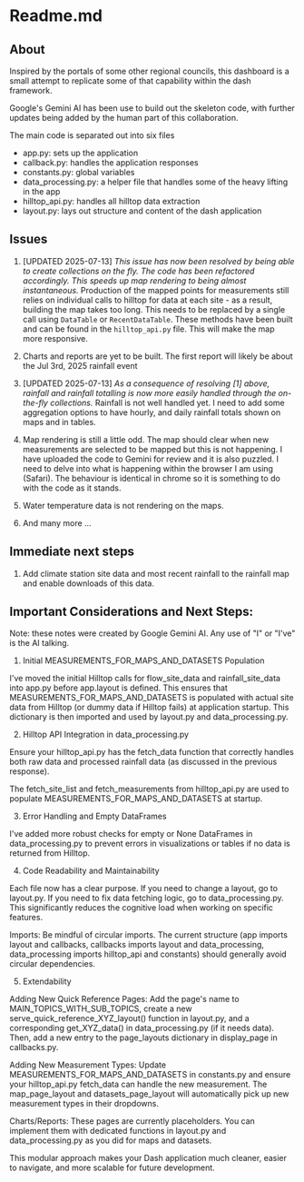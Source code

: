 # Readme.md

## About

Inspired by the portals of some other regional councils, this dashboard is a small attempt to replicate some of that capability within the dash framework. 

Google's Gemini AI has been use to build out the skeleton code, with further updates being added by the human part of this collaboration.

The main code is separated out into six files

- app.py: sets up the application
- callback.py: handles the application responses
- constants.py: global variables
- data_processing.py: a helper file that handles some of the heavy lifting in the app
- hilltop_api.py: handles all hilltop data extraction
- layout.py: lays out structure and content of the dash application

## Issues

1. [UPDATED 2025-07-13] *This issue has now been resolved by being able to create collections on the fly. The code has been refactored accordingly. This speeds up map rendering to being almost instantaneous.* Production of the mapped points for measurements still relies on individual calls to hilltop for data at each site - as a result, building the map takes too long. This needs to be replaced by a single call using ```DataTable``` or ```RecentDataTable```. These methods have been built and can be found in the ```hilltop_api.py``` file. This will make the map more responsive.

2. Charts and reports are yet to be built. The first report will likely be about the Jul 3rd, 2025 rainfall event

3. [UPDATED 2025-07-13] *As a consequence of resolving [1] above, rainfall and rainfall totalling is now more easily handled through the on-the-fly collections.* Rainfall is not well handled yet. I need to add some aggregation options to have hourly, and daily rainfall totals shown on maps and in tables.

4. Map rendering is still a little odd. The map should clear when new measurements are selected to be mapped but this is not happening. I have uploaded the code to Gemini for review and it is also puzzled. I need to delve into what is happening within the browser I am using (Safari). The behaviour is identical in chrome so it is something to do with the code as it stands.
   
5. Water temperature data is not rendering on the maps.

6. And many more ...

## Immediate next steps

1. Add climate station site data and most recent rainfall to the rainfall map and enable downloads of this data.

## Important Considerations and Next Steps:

Note: these notes were created by Google Gemini AI. Any use of "I" or "I've" is the AI talking.

1. Initial MEASUREMENTS_FOR_MAPS_AND_DATASETS Population

I've moved the initial Hilltop calls for flow_site_data and rainfall_site_data into app.py before app.layout is defined. This ensures that MEASUREMENTS_FOR_MAPS_AND_DATASETS is populated with actual site data from Hilltop (or dummy data if Hilltop fails) at application startup. This dictionary is then imported and used by layout.py and data_processing.py.

2. Hilltop API Integration in data_processing.py

Ensure your hilltop_api.py has the fetch_data function that correctly handles both raw data and processed rainfall data (as discussed in the previous response).

The fetch_site_list and fetch_measurements from hilltop_api.py are used to populate MEASUREMENTS_FOR_MAPS_AND_DATASETS at startup.

3. Error Handling and Empty DataFrames

I've added more robust checks for empty or None DataFrames in data_processing.py to prevent errors in visualizations or tables if no data is returned from Hilltop.

4. Code Readability and Maintainability

Each file now has a clear purpose. If you need to change a layout, go to layout.py. If you need to fix data fetching logic, go to data_processing.py. This significantly reduces the cognitive load when working on specific features.

Imports: Be mindful of circular imports. The current structure (app imports layout and callbacks, callbacks imports layout and data_processing, data_processing imports hilltop_api and constants) should generally avoid circular dependencies.

5. Extendability

Adding New Quick Reference Pages: Add the page's name to MAIN_TOPICS_WITH_SUB_TOPICS, create a new serve_quick_reference_XYZ_layout() function in layout.py, and a corresponding get_XYZ_data() in data_processing.py (if it needs data). Then, add a new entry to the page_layouts dictionary in display_page in callbacks.py.

Adding New Measurement Types: Update MEASUREMENTS_FOR_MAPS_AND_DATASETS in constants.py and ensure your hilltop_api.py fetch_data can handle the new measurement. The map_page_layout and datasets_page_layout will automatically pick up new measurement types in their dropdowns.

Charts/Reports: These pages are currently placeholders. You can implement them with dedicated functions in layout.py and data_processing.py as you did for maps and datasets.

This modular approach makes your Dash application much cleaner, easier to navigate, and more scalable for future development.